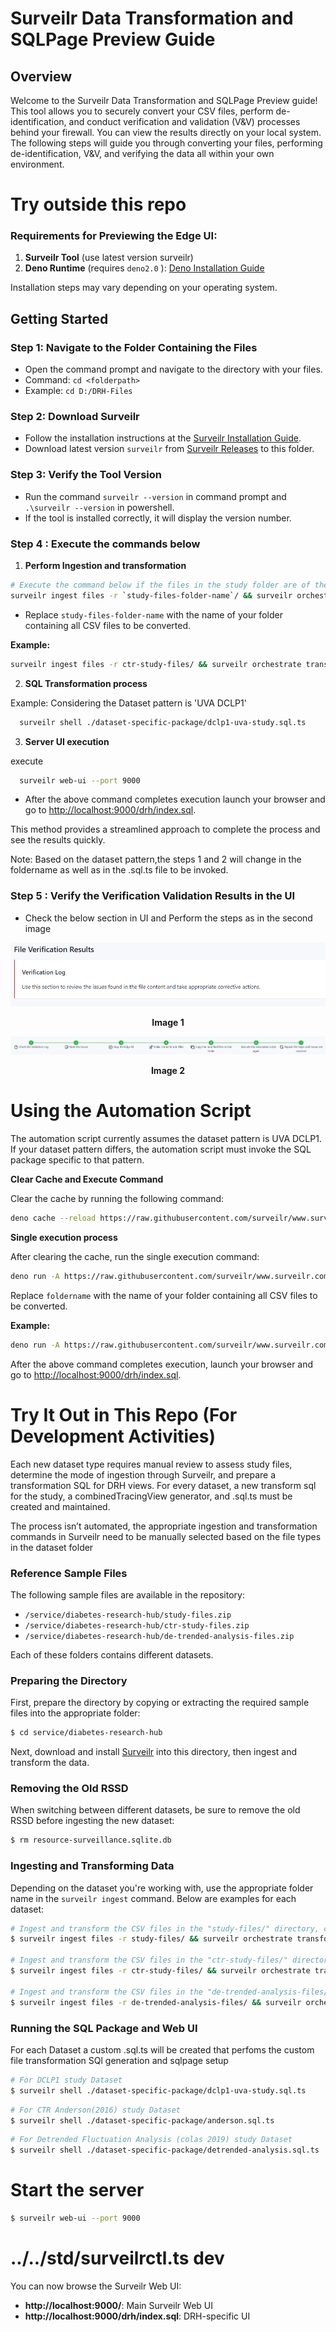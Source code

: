 # Surveilr Data Transformation and SQLPage Preview Guide

## Overview

Welcome to the Surveilr Data Transformation and SQLPage Preview guide! This tool
allows you to securely convert your CSV files, perform de-identification, and
conduct verification and validation (V&V) processes behind your firewall. You
can view the results directly on your local system. The following steps will
guide you through converting your files, performing de-identification, V&V, and
verifying the data all within your own environment.


# Try outside this repo

### Requirements for Previewing the Edge UI:

1. **Surveilr Tool** (use latest version surveilr)
2. **Deno Runtime** (requires `deno2.0` ):
   [Deno Installation Guide](https://docs.deno.com/runtime/manual/getting_started/installation/)

Installation steps may vary depending on your operating system.

## Getting Started

### Step 1: Navigate to the Folder Containing the Files

- Open the command prompt and navigate to the directory with your files.
- Command: `cd <folderpath>`
- Example: `cd D:/DRH-Files`

### Step 2: Download Surveilr

- Follow the installation instructions at the
  [Surveilr Installation Guide](https://docs.opsfolio.com/surveilr/how-to/installation-guide).
- Download latest version `surveilr` from
  [Surveilr Releases](https://github.com/opsfolio/releases.opsfolio.com/releases)
  to this folder.

### Step 3: Verify the Tool Version

- Run the command `surveilr --version` in command prompt and
  `.\surveilr --version` in powershell.
- If the tool is installed correctly, it will display the version number.

### Step 4 : Execute the commands below

  1. **Perform Ingestion and transformation**

   ```bash
   # Execute the command below if the files in the study folder are of the CSV format.
   surveilr ingest files -r `study-files-folder-name`/ && surveilr orchestrate transform-csv
   ```

  - Replace `study-files-folder-name` with the name of your folder containing all CSV files to
  be converted.

  **Example:**

  ```bash
  surveilr ingest files -r ctr-study-files/ && surveilr orchestrate transform-csv
  ```
  2. **SQL Transformation process**

  Example: Considering the Dataset pattern is 'UVA DCLP1'

  ```bash
    surveilr shell ./dataset-specific-package/dclp1-uva-study.sql.ts
  ```
  3. **Server UI execution**

  execute 

  ```bash
    surveilr web-ui --port 9000

  ```
  - After the above command completes execution launch your browser and go to
    [http://localhost:9000/drh/index.sql](http://localhost:9000/drh/index.sql).

  This method provides a streamlined approach to complete the process and see
  the results quickly.

  Note: Based on the dataset pattern,the steps 1 and 2 will change in the foldername as well as in the .sql.ts file to be invoked.

### Step 5 : Verify the Verification Validation Results in the UI

- Check the below section in UI and Perform the steps as in the second image

<p align="center">
   <img src="../diabetes-research-hub/assets/vv-image.png" alt="vv-image">
  </p>

<p align="center"><b>Image 1</b></p>

<p align="center">
   <img src="../diabetes-research-hub/assets/vv-step-img.png" alt="vv-steps-image">
  </p>

<p align="center"><b>Image 2</b></p>

# Using the Automation Script

The automation script currently assumes the dataset pattern is UVA DCLP1. If your dataset pattern differs, the automation script must invoke the SQL package specific to that pattern.

**Clear Cache and Execute Command**

Clear the cache by running the following command:

```bash
deno cache --reload https://raw.githubusercontent.com/surveilr/www.surveilr.com/main/lib/service/diabetes-research-hub/drhctl.ts 
```
**Single execution process**

After clearing the cache, run the single execution command:

```bash
deno run -A https://raw.githubusercontent.com/surveilr/www.surveilr.com/main/lib/service/diabetes-research-hub/drhctl.ts 'foldername'
```

Replace `foldername` with the name of your folder containing all CSV files to be converted.

**Example:**

```bash
deno run -A https://raw.githubusercontent.com/surveilr/www.surveilr.com/main/lib/service/diabetes-research-hub/drhctl.ts study-files
```

After the above command completes execution, launch your browser and go to [http://localhost:9000/drh/index.sql](http://localhost:9000/drh/index.sql).


# Try It Out in This Repo (For Development Activities)

Each new dataset type requires manual review to assess study files, determine the mode of ingestion through Surveilr, and prepare a transformation SQL for DRH views. For every dataset, a new transform sql for the study, a combinedTracingView generator, and <studyName>.sql.ts must be created and maintained.

The process isn’t automated, the appropriate ingestion and transformation commands in Surveilr need to be manually selected based on the file types in the dataset folder

### Reference Sample Files

The following sample files are available in the repository:

- `/service/diabetes-research-hub/study-files.zip`
- `/service/diabetes-research-hub/ctr-study-files.zip`
- `/service/diabetes-research-hub/de-trended-analysis-files.zip`

Each of these folders contains different datasets.

### Preparing the Directory

First, prepare the directory by copying or extracting the required sample files into the appropriate folder:

```bash
$ cd service/diabetes-research-hub
```

Next, download and install [Surveilr](https://docs.opsfolio.com/surveilr/how-to/installation-guide/) into this directory, then ingest and transform the data.

### Removing the Old RSSD

When switching between different datasets, be sure to remove the old RSSD before ingesting the new dataset:

```bash
$ rm resource-surveillance.sqlite.db
```

### Ingesting and Transforming Data

Depending on the dataset you're working with, use the appropriate folder name in the `surveilr ingest` command. Below are examples for each dataset:

```bash
# Ingest and transform the CSV files in the "study-files/" directory, creating resource-surveillance.sqlite.db
$ surveilr ingest files -r study-files/ && surveilr orchestrate transform-csv

# Ingest and transform the CSV files in the "ctr-study-files/" directory
$ surveilr ingest files -r ctr-study-files/ && surveilr orchestrate transform-csv

# Ingest and transform the CSV files in the "de-trended-analysis-files/" directory
$ surveilr ingest files -r de-trended-analysis-files/ && surveilr orchestrate transform-csv
```

### Running the SQL Package and Web UI

For each Dataset a custom <packagefilename>.sql.ts will be created that perfoms the custom file transformation SQl generation and sqlpage setup

```bash
# For DCLP1 study Dataset  
$ surveilr shell ./dataset-specific-package/dclp1-uva-study.sql.ts 
```


```bash
# For CTR Anderson(2016) study Dataset  
$ surveilr shell ./dataset-specific-package/anderson.sql.ts 
```

```bash
# For Detrended Fluctuation Analysis (colas 2019) study Dataset  
$ surveilr shell ./dataset-specific-package/detrended-analysis.sql.ts
```
# Start the server 

```bash
$ surveilr web-ui --port 9000
```

# ../../std/surveilrctl.ts dev

You can now browse the Surveilr Web UI:

- **http://localhost:9000/**: Main Surveilr Web UI
- **http://localhost:9000/drh/index.sql**: DRH-specific UI
